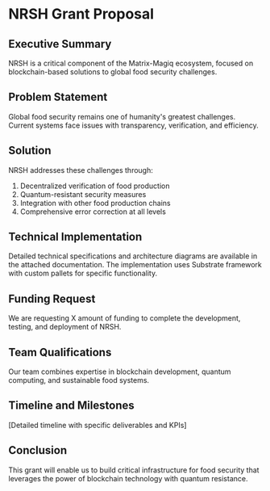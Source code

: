 # NRSH Grant Proposal

## Executive Summary

NRSH is a critical component of the Matrix-Magiq ecosystem, focused on blockchain-based solutions to global food security challenges.

## Problem Statement

Global food security remains one of humanity's greatest challenges. Current systems face issues with transparency, verification, and efficiency.

## Solution

NRSH addresses these challenges through:

1. Decentralized verification of food production
2. Quantum-resistant security measures
3. Integration with other food production chains
4. Comprehensive error correction at all levels

## Technical Implementation

Detailed technical specifications and architecture diagrams are available in the attached documentation. The implementation uses Substrate framework with custom pallets for specific functionality.

## Funding Request

We are requesting X amount of funding to complete the development, testing, and deployment of NRSH.

## Team Qualifications

Our team combines expertise in blockchain development, quantum computing, and sustainable food systems.

## Timeline and Milestones

[Detailed timeline with specific deliverables and KPIs]

## Conclusion

This grant will enable us to build critical infrastructure for food security that leverages the power of blockchain technology with quantum resistance.
